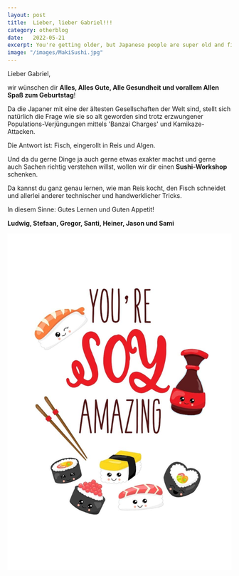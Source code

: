 ```yaml
---
layout: post
title:  Lieber, lieber Gabriel!!!
category: otherblog
date:   2022-05-21
excerpt: You're getting older, but Japanese people are super old and fit ... maybe due to Sushi?
image: "/images/MakiSushi.jpg"
---
```


Lieber Gabriel,

wir wünschen dir **Alles, Alles Gute, Alle Gesundheit und vorallem Allen Spaß zum Geburtstag**!

Da die Japaner mit eine der ältesten Gesellschaften der Welt sind, stellt sich natürlich die Frage wie sie so alt geworden sind trotz erzwungener Populations-Verjüngungen mittels 'Banzai Charges' und Kamikaze-Attacken.

Die Antwort ist: Fisch, eingerollt in Reis und Algen.

Und da du gerne Dinge ja auch gerne etwas exakter machst und gerne auch Sachen richtig verstehen willst, wollen wir dir einen **Sushi-Workshop** schenken.

Da kannst du ganz genau lernen, wie man Reis kocht, den Fisch schneidet und allerlei anderer technischer und handwerklicher Tricks.

In diesem Sinne: Gutes Lernen und Guten Appetit!

**Ludwig, Stefaan, Gregor, Santi, Heiner, Jason und Sami**

![alt text](/images/Unknown2.jpg)